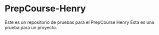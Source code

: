 # PrepCourse-Henry
Este es un repositorio de pruebas para el PrepCourse Henry
Esta es una prueba para un proyecto.
